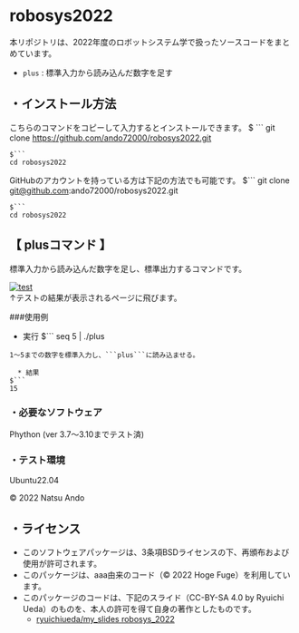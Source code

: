 # robosys2022
本リポジトリは、2022年度のロボットシステム学で扱ったソースコードをまとめています。  
  * ```plus```  : 標準入力から読み込んだ数字を足す

## ・インストール方法
こちらのコマンドをコピーして入力するとインストールできます。
$  ```
git clone https://github.com/ando72000/robosys2022.git
```
$```  
cd robosys2022
```  

GitHubのアカウントを持っている方は下記の方法でも可能です。
$```
git clone git@github.com:ando72000/robosys2022.git
```
$```
cd robosys2022
```

## 【 plusコマンド 】
標準入力から読み込んだ数字を足し、標準出力するコマンドです。

[![test](https://github.com/ando72000/robosys2022/actions/workflows/test.yml/badge.svg?branch=main)](https://github.com/ando72000/robosys2022/actions/workflows/test.yml)  
↑テストの結果が表示されるページに飛びます。

###使用例
  * 実行
$```
seq 5 | ./plus
```
1～5までの数字を標準入力し、```plus```に読み込ませる。

  * 結果
$```
15
```


### ・必要なソフトウェア
Phython  (ver 3.7～3.10までテスト済)

### ・テスト環境
Ubuntu22.04

© 2022 Natsu Ando

## ・ライセンス
  * このソフトウェアパッケージは、3条項BSDライセンスの下、再頒布および使用が許可されます。
  * このパッケージは、aaa由来のコード（© 2022 Hoge Fuge）を利用しています。
  * このパッケージのコードは、下記のスライド（CC-BY-SA 4.0 by Ryuichi Ueda）のものを、本人の許可を得て自身の著作としたものです。
      * [ryuichiueda/my_slides robosys_2022](https://github.com/ryuichiueda/my_slides/tree/master/robosys_2022)

